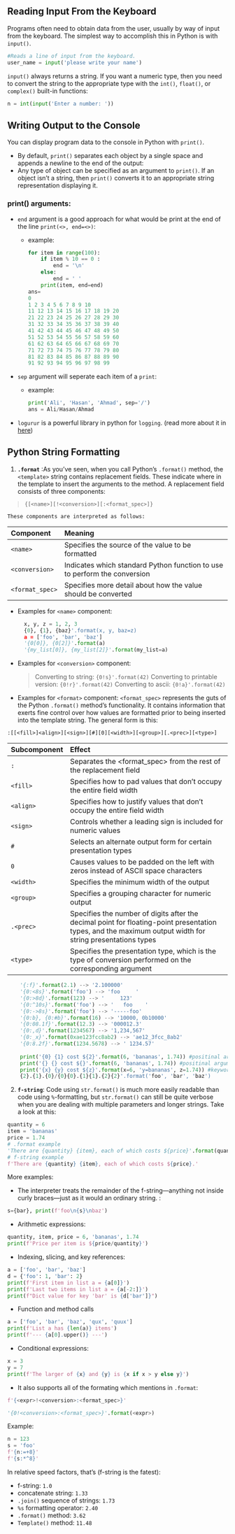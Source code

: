 <a class="anchor" id="reading_input_from_the_keyboard"></a>

## Reading Input From the Keyboard

Programs often need to obtain data from the user, usually by way of input from the keyboard. The simplest way to accomplish this in Python is with `input()`.
```python
#Reads a line of input from the keyboard.
user_name = input('please write your name')
```

`input()` always returns a string. If you want a numeric type, then you need to convert the string to the appropriate type with the `int()`, `float()`, or `complex()` built-in functions:
```python 
n = int(input('Enter a number: '))
```

<a class="anchor" id="writing_output_to_the_console"></a>

## Writing Output to the Console
You can display program data to the console in Python with `print()`.
- By default, `print()` separates each object by a single space and appends a newline to the end of the output:
- Any type of object can be specified as an argument to `print()`. If an object isn’t a string, then `print()` converts it to an appropriate string representation displaying it.
### print() arguments:
- `end` argument is a good approach for what would be print at the end of the line `print(<>, end=<>)`:
    - example:
  
        ```python
        for item in range(100):
            if item % 10 == 0 :
                end = '\n'
            else:
                end = ' ' 
            print(item, end=end)
        ans=
        0
        1 2 3 4 5 6 7 8 9 10
        11 12 13 14 15 16 17 18 19 20
        21 22 23 24 25 26 27 28 29 30
        31 32 33 34 35 36 37 38 39 40
        41 42 43 44 45 46 47 48 49 50
        51 52 53 54 55 56 57 58 59 60
        61 62 63 64 65 66 67 68 69 70
        71 72 73 74 75 76 77 78 79 80
        81 82 83 84 85 86 87 88 89 90
        91 92 93 94 95 96 97 98 99 
        ```
- `sep` argument will seperate each item of a `print`:
    - example:
    
        ```python
        print('Ali', 'Hasan', 'Ahmad', sep='/')
        ans = Ali/Hasan/Ahmad
        ```
- `logurur` is a powerful library in python for `logging`. (read more about it in [here](https://github.com/Delgan/loguru))

## Python String Formatting 
1. **`.format`** :As you’ve seen, when you call Python’s `.format()` method, the `<template>` string contains replacement fields. These indicate where in the template to insert the arguments to the method. A replacement field consists of three components:

> `{[<name>][!<conversion>][:<format_spec>]}`

    These components are interpreted as follows:

   |Component | Meaning|
   |:--|:--|
   |`<name>` | Specifies the source of the value to be formatted |
   |`<conversion>` | Indicates which standard Python function to use to perform the conversion |
   |`<format_spec>` | Specifies more detail about how the value should be converted |
   - Examples for `<name>` component: 
       ```python
         x, y, z = 1, 2, 3 
         {0}, {1}, {baz}'.format(x, y, baz=z)
         a = ['foo', 'bar', 'baz']
         '{0[0]}, {0[2]}'.format(a)
         '{my_list[0]}, {my_list[2]}'.format(my_list=a)
        ```
   - Examples for `<conversion>` component:
       > Converting to string: `{0!s}'.format(42)`
       > Converting to printable version: `{0!r}'.format(42)`
       > Converting to ascii:  `{0!a}'.format(42)`
   - Examples for `<format>` component: `<format_spec>` represents the guts of the Python `.format()` method’s functionality. It contains information that exerts fine control over how values are formatted prior to being inserted into the template string. The general form is this:
   
   `:[[<fill>]<align>][<sign>][#][0][<width>][<group>][.<prec>][<type>]`

   |Subcomponent | Effect| 
   |:--|:--|
   |`:` | Separates the <format_spec> from the rest of the replacement field| 
   |`<fill>` | Specifies how to pad values that don’t occupy the entire field width|
   |`<align>` | Specifies how to justify values that don’t occupy the entire field width|
   |`<sign>` | Controls whether a leading sign is included for numeric values|
   |`#` | Selects an alternate output form for certain presentation types|
   |`0` | Causes values to be padded on the left with zeros instead of ASCII space characters|
   |`<width>` | Specifies the minimum width of the output|
   |`<group>` | Specifies a grouping character for numeric output|
   |`.<prec>` | Specifies the number of digits after the decimal point for floating-point presentation types, and the maximum output width for string presentations types |
   |`<type>` | Specifies the presentation type, which is the type of conversion performed on the corresponding argument|
   
```python
    '{:f}'.format(2.1) --> '2.100000'
    '{0:<8s}'.format('foo') --> 'foo     '
    '{0:>8d}'.format(123) --> '     123'
    '{0:^10s}'.format('foo') --> '   foo    '
    '{0:->8s}'.format('foo') --> '-----foo'
    '{0:b}, {0:#b}'.format(16) --> '10000, 0b10000'
    '{0:08.1f}'.format(12.3) --> '000012.3'
    '{0:,d}'.format(1234567) --> '1,234,567'
    '{0:_x}'.format(0xae123fcc8ab2) --> 'ae12_3fcc_8ab2'
    '{0:8.2f}'.format(1234.5678) --> ' 1234.57'  
    
    print('{0} {1} cost ${2}'.format(6, 'bananas', 1.74)) #positinal argument
    print('{} {} cost ${}'.format(6, 'bananas', 1.74)) #positinal argument
    print('{x} {y} cost ${z}'.format(x=6, 'y=bananas', z=1.74)) #keyword argument
    {2}.{1}.{0}/{0}{0}.{1}{1}.{2}{2}'.format('foo', 'bar', 'baz')
```

2. **`f-string`**: Code using `str.format()` is much more easily readable than code using `%`-formatting, but `str.format()` can still be quite verbose when you are dealing with multiple parameters and longer strings. Take a look at this: 

```python
quantity = 6
item = 'bananas'
price = 1.74
# .format example
'There are {quantity} {item}, each of which costs ${price}'.format(quantity=quantity, item=item, price=price)
# f-string example
f'There are {quantity} {item}, each of which costs ${price}.'
```
More examples: 
- The interpreter treats the remainder of the f-string—anything not inside curly braces—just as it would an ordinary string. :
```python 
s={bar}, print(f'foo\n{s}\nbaz')
```
- Arithmetic expressions: 
```python
quantity, item, price = 6, 'bananas', 1.74
print(f'Price per item is ${price/quantity}')
```
- Indexing, slicing, and key references:
```python
a = ['foo', 'bar', 'baz']
d = {'foo': 1, 'bar': 2}
print(f'First item in list a = {a[0]}')
print(f'Last two items in list a = {a[-2:]}')
print(f"Dict value for key 'bar' is {d['bar']}")
```
- Function and method calls
```python
a = ['foo', 'bar', 'baz', 'qux', 'quux']
print(f'List a has {len(a)} items')
print(f'--- {a[0].upper()} ---')
```
- Conditional expressions:
```python
x = 3
y = 7
print(f'The larger of {x} and {y} is {x if x > y else y}')
```
- It also supports all of the formating which mentions in `.format`: 

```python
f'{<expr>!<conversion>:<format_spec>}'

'{0!<conversion>:<format_spec>}'.format(<expr>)
```
Example:
```python
n = 123
s = 'foo'
f'{n:=+8}'
f'{s:*^8}'
```

In relative speed factors, that’s (f-string is the fatest):
    
- f-string: `1.0`
- concatenate string: `1.33`
- `.join()` sequence of strings: `1.73`
- `%s` formatting operator: `2.40`
- `.format()` method: `3.62`
- `Template()` method: `11.48`